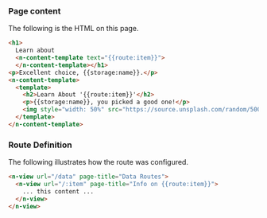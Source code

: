
### Page content

The following is the HTML on this page.

```html
<h1>
  Learn about
  <n-content-template text="{{route:item}}">
  </n-content-template></h1>
<p>Excellent choice, {{storage:name}}.</p>
<n-content-template>
  <template>
    <h2>Learn About '{{route:item}}'</h2>
    <p>{{storage:name}}, you picked a good one!</p>
    <img style="width: 50%" src="https://source.unsplash.com/random/500x200?{{route:item}}" />
  </template>
</n-content-template>
```

### Route Definition

The following illustrates how the route was configured.

```html
<n-view url="/data" page-title="Data Routes">
  <n-view url="/:item" page-title="Info on {{route:item}}">
    ... this content ...
  </n-view>
</n-view>
```